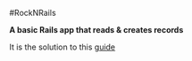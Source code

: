 #RockNRails

**A basic Rails app that reads & creates records**

It is the solution to this [guide](https://github.com/sf-wdi-26/modules/blob/master/w05/d02/m4-rock-n-rails-lab/readme.md)
